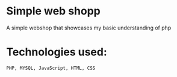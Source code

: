 # Simple web shopp
 A simple webshop that showcases my basic understanding of php
# Technologies used:
    PHP, MYSQL, JavaScript, HTML, CSS
